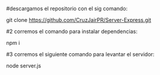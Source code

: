 #descargamos el repositorio con el sig comando:

git clone https://github.com/CruzJairPR/Server-Express.git

#2 corremos el comando para instalar dependencias:

npm i

#3 corremos el siguiente comando para levantar el servidor:

node server.js
